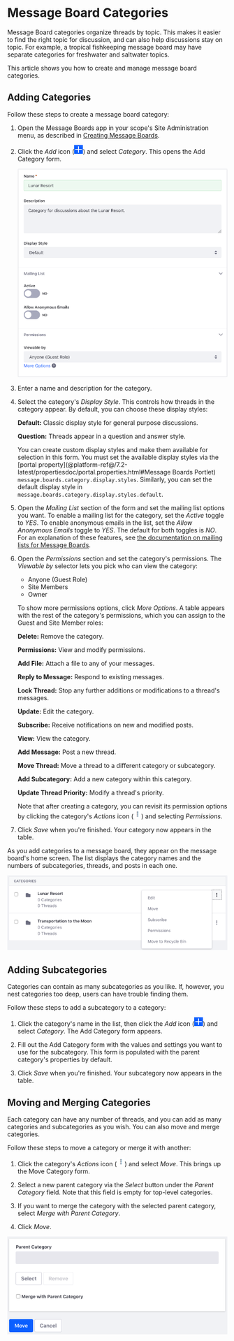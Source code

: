 # Message Board Categories [](id=message-board-categories)

Message Board categories organize threads by topic. This makes it easier to find
the right topic for discussion, and can also help discussions stay on topic. For
example, a tropical fishkeeping message board may have separate categories for
freshwater and saltwater topics. 

This article shows you how to create and manage message board categories.

## Adding Categories [](id=adding-categories)

Follow these steps to create a message board category:

1.  Open the Message Boards app in your scope's Site Administration menu, as 
    described in 
    [Creating Message Boards](/discover/portal/-/knowledge_base/7-2/creating-message-boards).

2.  Click the *Add* icon
    (![Add](../../../../images/icon-add.png)) and select *Category*. This opens 
    the Add Category form. 

    ![Figure 1: You have several options to create a message board category for your needs.](../../../../images/message-boards-add-category.png)

3.  Enter a name and description for the category. 

4.  Select the category's *Display Style*. This controls how threads in the 
    category appear. By default, you can choose these display styles: 

    **Default:** Classic display style for general purpose discussions. 

    **Question:** Threads appear in a question and answer style. 

    You can create custom display styles and make them available for selection
    in this form. You must set the available display styles via the 
    [portal property](@platform-ref@/7.2-latest/propertiesdoc/portal.properties.html#Message Boards Portlet)
    `message.boards.category.display.styles`. Similarly, you can set the default
    display style in `message.boards.category.display.styles.default`. 

5.  Open the *Mailing List* section of the form and set the mailing list options 
    you want. To enable a mailing list for the category, set the *Active* toggle 
    to *YES*. To enable anonymous emails in the list, set the *Allow Anonymous 
    Emails* toggle to *YES*. The default for both toggles is *NO*. For an 
    explanation of these features, see 
    [the documentation on mailing lists for Message Boards](/discover/portal/-/knowledge_base/7-2/user-subscriptions-and-mailing-lists#mailing-lists). 

6.  Open the *Permissions* section and set the category's permissions. The
    *Viewable by* selector lets you pick who can view the category: 

    -   Anyone (Guest Role)
    -   Site Members
    -   Owner

    To show more permissions options, click *More Options*. A table appears with 
    the rest of the category's permissions, which you can assign to the Guest 
    and Site Member roles: 

    **Delete:** Remove the category. 

    **Permissions:** View and modify permissions. 

    **Add File:** Attach a file to any of your messages. 

    **Reply to Message:** Respond to existing messages. 

    **Lock Thread:** Stop any further additions or modifications to a 
    thread's messages. 

    **Update:** Edit the category. 

    **Subscribe:** Receive notifications on new and modified posts. 

    **View:** View the category. 

    **Add Message:** Post a new thread.

    **Move Thread:** Move a thread to a different category or subcategory. 

    **Add Subcategory:** Add a new category within this category. 

    **Update Thread Priority:** Modify a thread's priority. 

    Note that after creating a category, you can revisit its permission options 
    by clicking the category's *Actions* icon
    (![Actions](../../../../images/icon-actions.png)) and selecting 
    *Permissions*. 

7.  Click *Save* when you're finished. Your category now appears in the table. 

As you add categories to a message board, they appear on the message board's 
home screen. The list displays the category names and the numbers of 
subcategories, threads, and posts in each one. 

![Figure 2: Categories help you organize threads so users can find topical threads that interest them.](../../../../images/message-boards-home.png)

## Adding Subcategories [](id=adding-subcategories)

Categories can contain as many subcategories as you like. If, however, you nest
categories too deep, users can have trouble finding them. 

Follow these steps to add a subcategory to a category:

1.  Click the category's name in the list, then click the *Add* icon 
    (![Add](../../../../images/icon-add.png)) and select *Category*. The Add 
    Category form appears. 

2.  Fill out the Add Category form with the values and settings you want to use 
    for the subcategory. This form is populated with the parent category's 
    properties by default. 

3.  Click *Save* when you're finished. Your subcategory now appears in the 
    table. 

## Moving and Merging Categories [](id=moving-and-merging-categories)

Each category can have any number of threads, and you can add as many categories
and subcategories as you wish. You can also move and merge categories. 

Follow these steps to move a category or merge it with another: 

1.  Click the category's *Actions* icon
    (![Actions](../../../../images/icon-actions.png)) and select *Move*. 
    This brings up the Move Category form. 

2.  Select a new parent category via the *Select* button under the *Parent 
    Category* field. Note that this field is empty for top-level categories. 

3.  If you want to merge the category with the selected parent category, select 
    *Merge with Parent Category*. 

4.  Click *Move*. 

![Figure 3: The Move Category form lets you move and merge categories.](../../../../images/mb-move-merge.png)
